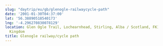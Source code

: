 ```yaml
---
slug: "daytrip/eu/gb/glenogle-railwaycycle-path"
date: '2001-01-30T04:37:00'
lat: '56.38890518540173'
lng: '-4.296270830078129'
location: Glen Ogle Trail, Lochearnhead, Stirling, Alba / Scotland, FK19 8QB, United
  Kingdom
title: Glenogle railway/cycle path
---
```



